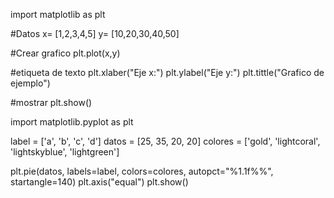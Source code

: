 import matplotlib as plt

#Datos
x= [1,2,3,4,5]
y= [10,20,30,40,50]

#Crear grafico
plt.plot(x,y)

#etiqueta de texto
plt.xlaber("Eje x:")
plt.ylabel("Eje y:")
plt.tittle("Grafico de ejemplo")


#mostrar
plt.show()

import matplotlib.pyplot as plt

label = ['a', 'b', 'c', 'd']
datos = [25, 35, 20, 20]
colores = ['gold', 'lightcoral', 'lightskyblue', 'lightgreen']    

plt.pie(datos, labels=label, colors=colores, autopct="%1.1f%%", startangle=140)
plt.axis("equal")
plt.show()
